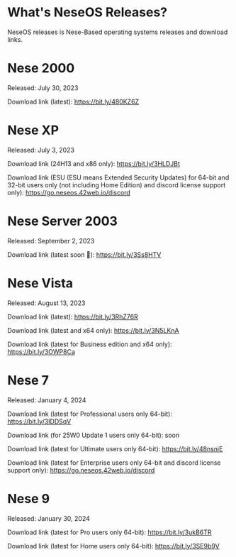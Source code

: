 # What's NeseOS Releases?
NeseOS releases is Nese-Based operating systems releases and download links.

# Nese 2000
Released: July 30, 2023

Download link (latest): https://bit.ly/480KZ6Z

# Nese XP
Released: July 3, 2023

Download link (24H13 and x86 only): https://bit.ly/3HLDJBt

Download link (ESU (ESU means Extended Security Updates) for 64-bit and 32-bit users only (not including Home Edition) and discord license support only):
https://go.neseos.42web.io/discord

# Nese Server 2003
Released: September 2, 2023

Download link (latest soon 👀):
https://bit.ly/3Ss8HTV

# Nese Vista
Released: August 13, 2023 

Download link (latest):
https://bit.ly/3RhZ76R

Download link (latest and x64 only):
https://bit.ly/3N5LKnA

Download link (latest for Business edition and x64 only):
https://bit.ly/3OWP8Ca

# Nese 7
Released: January 4, 2024

Download link (latest for Professional users only 64-bit): https://bit.ly/3IDDSqV

Download link (for 25W0 Update 1 users only 64-bit):
soon

Download link (latest for Ultimate users only 64-bit): https://bit.ly/48nsniE

Download link (latest for Enterprise users only 64-bit and discord license support only): https://go.neseos.42web.io/discord


# Nese 9
Released: January 30, 2024

Download link (latest for Pro users only 64-bit): https://bit.ly/3ukB6TR

Download link (latest for Home users only 64-bit): https://bit.ly/3SE9b9V
